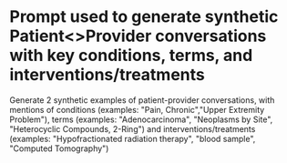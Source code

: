 # Prompt used to generate synthetic Patient<>Provider conversations with key conditions, terms, and interventions/treatments
Generate 2 synthetic examples of patient-provider conversations, with mentions of conditions (examples: "Pain, Chronic","Upper Extremity Problem"), terms (examples: "Adenocarcinoma", "Neoplasms by Site", "Heterocyclic Compounds, 2-Ring") and interventions/treatments (examples: "Hypofractionated radiation therapy", "blood sample", "Computed Tomography")
